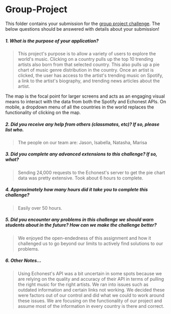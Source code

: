 # Group-Project

This folder contains your submission for the [group project challenge](http://info343-joelross.rhcloud.com/b/challenges/project). The below questions should be answered with details about your submission!

##### 1. What is the purpose of your application? #####
> This project's purpose is to allow a variety of users to explore the world's music. Clicking on a country pulls up the top 10 trending artists also born from that selected country. This also pulls up a pie chart of music genre distribution in the country. Once an artist is clicked, the user has access to the artist's trending music on Spotify, a link to the artist's biography, and trending news articles about the artist.

The map is the focal point for larger screens and acts as an engaging visual means to interact with the data from both the Spotify and Echonest APIs. On mobile, a dropdown menu of all the countries in the world replaces the functionality of clicking on the map.

##### 2. Did you receive any help from others (classmates, etc)? If so, please list who. #####
> The people on our team are: Jason, Isabella, Natasha, Marisa

##### 3. Did you complete any advanced extensions to this challenge? If so, what? #####
> Sending 24,000 requests to the Echonest's server to get the pie chart data was pretty extensive. Took about 6 hours to complete.

##### 4. Approximately how many hours did it take you to complete this challenge? #####
> Easily over 50 hours.

##### 5. Did you encounter any problems in this challenge we should warn students about in the future? How can we make the challenge better? #####
> We enjoyed the open-endedness of this assignment and how it challenged us to go beyond our limits to actively find solutions to our problems.

##### 6. Other Notes... #####
> Using Echonest's API was a bit uncertain in some spots because we are relying on the quality and accuracy of their API in terms of pulling the right music for the right artists. We ran into issues such as outdated information and certain links not working. We decided these were factors out of our control and did what we could to work around these issues. We are focusing on the functionality of our project and assume most of the information in every country is there and correct.